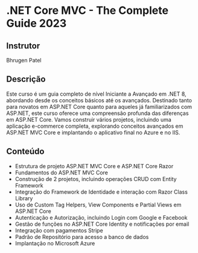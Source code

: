 # .NET Core MVC - The Complete Guide 2023

## Instrutor
Bhrugen Patel

## Descrição
Este curso é um guia completo de nível Iniciante a Avançado em .NET 8, abordando desde os conceitos básicos até os avançados. Destinado tanto para novatos em ASP.NET Core quanto para aqueles já familiarizados com ASP.NET, este curso oferece uma compreensão profunda das diferenças em ASP.NET Core. Vamos construir vários projetos, incluindo uma aplicação e-commerce completa, explorando conceitos avançados em ASP.NET MVC Core e implantando o aplicativo final no Azure e no IIS.

## Conteúdo
- Estrutura de projeto ASP.NET MVC Core e ASP.NET Core Razor
- Fundamentos do ASP.NET MVC Core
- Construção de 2 projetos, incluindo operações CRUD com Entity Framework
- Integração do Framework de Identidade e interação com Razor Class Library
- Uso de Custom Tag Helpers, View Components e Partial Views em ASP.NET Core
- Autenticação e Autorização, incluindo Login com Google e Facebook
- Gestão de funções no ASP.NET Core Identity e notificações por email
- Integração com pagamentos Stripe
- Padrão de Repositório para acesso a banco de dados
- Implantação no Microsoft Azure
